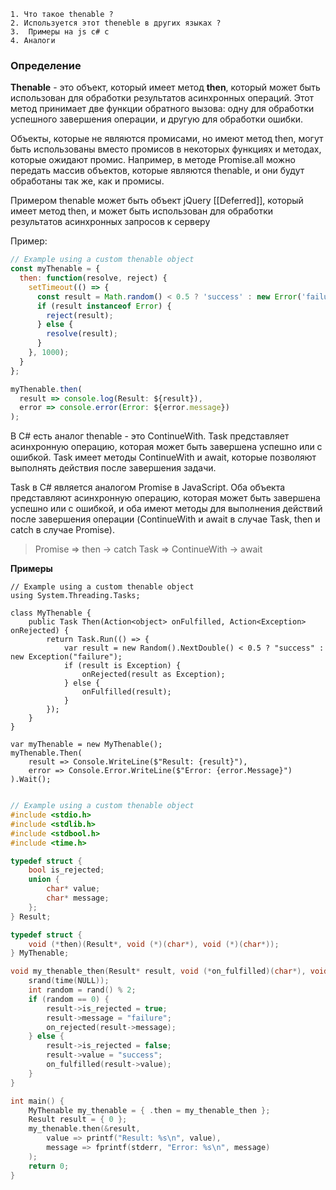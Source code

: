 	1. Что такое thenable ?
	2. Используется этот theneble в других языках ?
	3.  Примеры на js c# c
	4. Аналоги


### Определение
**Thenable** - это объект, который имеет метод **then**, который может быть использован для обработки результатов асинхронных операций. Этот метод принимает две функции обратного вызова: одну для обработки успешного завершения операции, и другую для обработки ошибки. 

Объекты, которые не являются промисами, но имеют метод then, могут быть использованы вместо промисов в некоторых функциях и методах, которые ожидают промис. Например, в методе Promise.all можно передать массив объектов, которые являются thenable, и они будут обработаны так же, как и промисы.

Примером thenable может быть объект jQuery [[Deferred]], который имеет метод then, и может быть использован для обработки результатов асинхронных запросов к серверу

Пример:
```javascript
// Example using a custom thenable object
const myThenable = {
  then: function(resolve, reject) {
    setTimeout(() => {
      const result = Math.random() < 0.5 ? 'success' : new Error('failure');
      if (result instanceof Error) {
        reject(result);
      } else {
        resolve(result);
      }
    }, 1000);
  }
};

myThenable.then(
  result => console.log(Result: ${result}),
  error => console.error(Error: ${error.message})
);
```


В C# есть аналог thenable - это ContinueWith. Task представляет асинхронную операцию, которая может быть завершена успешно или с ошибкой. Task имеет методы ContinueWith и await, которые позволяют выполнять действия после завершения задачи.

Task в C# является аналогом Promise в JavaScript.
Оба объекта представляют асинхронную операцию, которая может быть завершена успешно или с ошибкой, и оба имеют методы для выполнения действий после завершения операции (ContinueWith и await в случае Task, then и catch в случае Promise).

> Promise => then -> catch
> Task      =>  ContinueWith -> await


**Примеры** 

```C#:csharp
// Example using a custom thenable object
using System.Threading.Tasks;

class MyThenable {
    public Task Then(Action<object> onFulfilled, Action<Exception> onRejected) {
        return Task.Run(() => {
            var result = new Random().NextDouble() < 0.5 ? "success" : new Exception("failure");
            if (result is Exception) {
                onRejected(result as Exception);
            } else {
                onFulfilled(result);
            }
        });
    }
}

var myThenable = new MyThenable();
myThenable.Then(
    result => Console.WriteLine($"Result: {result}"),
    error => Console.Error.WriteLine($"Error: {error.Message}")
).Wait();
```

```c

// Example using a custom thenable object
#include <stdio.h>
#include <stdlib.h>
#include <stdbool.h>
#include <time.h>

typedef struct {
    bool is_rejected;
    union {
        char* value;
        char* message;
    };
} Result;

typedef struct {
    void (*then)(Result*, void (*)(char*), void (*)(char*));
} MyThenable;

void my_thenable_then(Result* result, void (*on_fulfilled)(char*), void (*on_rejected)(char*)) {
    srand(time(NULL));
    int random = rand() % 2;
    if (random == 0) {
        result->is_rejected = true;
        result->message = "failure";
        on_rejected(result->message);
    } else {
        result->is_rejected = false;
        result->value = "success";
        on_fulfilled(result->value);
    }
}

int main() {
    MyThenable my_thenable = { .then = my_thenable_then };
    Result result = { 0 };
    my_thenable.then(&result,
        value => printf("Result: %s\n", value),
        message => fprintf(stderr, "Error: %s\n", message)
    );
    return 0;
}
```